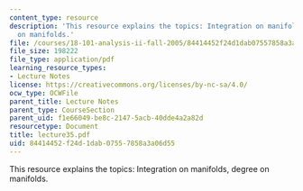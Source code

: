 ```yaml
---
content_type: resource
description: 'This resource explains the topics: Integration on manifolds, degree
  on manifolds.'
file: /courses/18-101-analysis-ii-fall-2005/84414452f24d1dab07557858a3a06d55_lecture35.pdf
file_size: 198222
file_type: application/pdf
learning_resource_types:
- Lecture Notes
license: https://creativecommons.org/licenses/by-nc-sa/4.0/
ocw_type: OCWFile
parent_title: Lecture Notes
parent_type: CourseSection
parent_uid: f1e66049-be8c-2147-5acb-40dde4a2a82d
resourcetype: Document
title: lecture35.pdf
uid: 84414452-f24d-1dab-0755-7858a3a06d55
---
```

This resource explains the topics: Integration on manifolds, degree on manifolds.